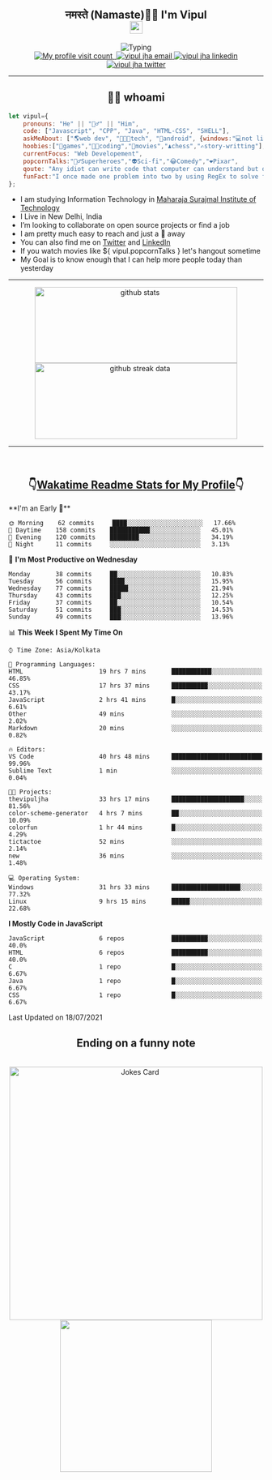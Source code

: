 <h2 align="center">नमस्ते (Namaste)🙏🏻 I'm Vipul<br><img src="https://media.giphy.com/media/hvRJCLFzcasrR4ia7z/giphy.gif" width="25px"></h2>
<div align=center>
<img src="https://readme-typing-svg.herokuapp.com?font=Fira+Code&color=A020E3&center=true&vCenter=true&lines=Web+Developement;Watching+Movies+and+shows;Javascript;Cricket;Linux" alt="Typing">
</div>
<div align=center>
<a href="https://github.com/thevipuljha">
    <img src="https://komarev.com/ghpvc/?username=thevipuljha&color=800080&label=Love+You&style=flat-square" alt="My profile visit count">
</a>
<a href="https://vipuljha.netlify.app">
    <img src="https://img.shields.io/static/v1?label=&style=flat-square&&message=Portfolio&color=339E37" alt="">
</a>
<a href="mailto:vipuljha1142@gmail.com">
    <img src="https://img.shields.io/static/v1?label=&style=flat-square&logoWidth=14&message=vipuljha1142@gmail.com&logo=gmail&labelColor=white&logoColor=EA4335&color=EA4335" alt="vipul jha email">
</a>
<a href="https://www.linkedin.com/in/thevipuljha">
    <img src="https://img.shields.io/static/v1?label=&style=flat-square&logoWidth=14&message=thevipuljha&logo=linkedin&labelColor=white&logoColor=0A66C2&color=0A66C2" alt="vipul jha linkedin">
</a>
<a href="https://twitter.com/thevipuljha">
    <img src="https://img.shields.io/static/v1?label=&style=flat-square&logoWidth=14&message=thevipuljha&logo=twitter&labelColor=white&logoColor=1DA1F2&color=1DA1F2" alt="vipul jha twitter">
</a>
</div>
<hr>
<h2 align="center"> 👨‍💻 whoami</h2>

```javascript
let vipul={
    pronouns: "He" || "🙋‍♂️" || "Him",
    code: ["Javascript", "CPP", "Java", "HTML-CSS", "SHELL"],
    askMeAbout: ["🌎web dev", "👨🏼‍💻tech", "📱android", {windows:"💻not literally"}],
    hoobies:["🏏games","👨‍💻coding","🍿movies","♟️chess","✍️story-writting"],
    currentFocus: "Web Developement",
    popcornTalks:"🦸‍♂️Superheroes","👽Sci-fi","😂Comedy","❤️Pixar",
    qoute: "Any idiot can write code that computer can understand but only good developers can write code that humans can understand",
    funFact:"I once made one problem into two by using RegEx to solve first problem"
};
```

- I am studying Information Technology in [Maharaja Surajmal Institute of Technology](https://www.msit.in/)
- I Live in New Delhi, India
- I’m looking to collaborate on open source projects or find a job
- I am pretty much easy to reach and just a 👋 away
- You can also find me on [Twitter](https://twitter.com/thevipuljha) and [LinkedIn](https://www.linkedin.com/in/thevipuljha)
- If you watch movies like ${ vipul.popcornTalks } let's hangout sometime
- My Goal is to know enough that I can help more people today than yesterday
<hr>
<div align=center>
<a href="https://github.com/anuraghazra/github-readme-stats"><img src = "https://github-readme-stats.vercel.app/api?username=thevipuljha&show_icons=true&count_private=true&custom_title=MY+GITHUB+DATA&theme=radical&border_color=753778"  alt="github stats" height="150" width="400"></a>
<a href="https://github.com/DenverCoder1/github-readme-streak-stats"><img src = "http://github-readme-streak-stats.herokuapp.com?user=thevipuljha&theme=radical&fire=FFE608&border=753778" alt="github streak data" height="150" width="400"></a>
</div>
<hr>
<br>

<h2 align=center>👇<a href="https://wakatime.com/">Wakatime </a><a href="https://github.com/anmol098/waka-readme-stats">Readme Stats for My Profile</a>👇</h2>
<!--START_SECTION:waka-->
**I'm an Early 🐤** 

```text
🌞 Morning    62 commits     ████░░░░░░░░░░░░░░░░░░░░░   17.66% 
🌆 Daytime    158 commits    ███████████░░░░░░░░░░░░░░   45.01% 
🌃 Evening    120 commits    ████████░░░░░░░░░░░░░░░░░   34.19% 
🌙 Night      11 commits     ░░░░░░░░░░░░░░░░░░░░░░░░░   3.13%

```
📅 **I'm Most Productive on Wednesday** 

```text
Monday       38 commits     ██░░░░░░░░░░░░░░░░░░░░░░░   10.83% 
Tuesday      56 commits     ████░░░░░░░░░░░░░░░░░░░░░   15.95% 
Wednesday    77 commits     █████░░░░░░░░░░░░░░░░░░░░   21.94% 
Thursday     43 commits     ███░░░░░░░░░░░░░░░░░░░░░░   12.25% 
Friday       37 commits     ██░░░░░░░░░░░░░░░░░░░░░░░   10.54% 
Saturday     51 commits     ███░░░░░░░░░░░░░░░░░░░░░░   14.53% 
Sunday       49 commits     ███░░░░░░░░░░░░░░░░░░░░░░   13.96%

```


📊 **This Week I Spent My Time On** 

```text
⌚︎ Time Zone: Asia/Kolkata

💬 Programming Languages: 
HTML                     19 hrs 7 mins       ███████████░░░░░░░░░░░░░░   46.85% 
CSS                      17 hrs 37 mins      ██████████░░░░░░░░░░░░░░░   43.17% 
JavaScript               2 hrs 41 mins       █░░░░░░░░░░░░░░░░░░░░░░░░   6.61% 
Other                    49 mins             ░░░░░░░░░░░░░░░░░░░░░░░░░   2.02% 
Markdown                 20 mins             ░░░░░░░░░░░░░░░░░░░░░░░░░   0.82%

🔥 Editors: 
VS Code                  40 hrs 48 mins      █████████████████████████   99.96% 
Sublime Text             1 min               ░░░░░░░░░░░░░░░░░░░░░░░░░   0.04%

🐱‍💻 Projects: 
thevipuljha              33 hrs 17 mins      ████████████████████░░░░░   81.56% 
color-scheme-generator   4 hrs 7 mins        ██░░░░░░░░░░░░░░░░░░░░░░░   10.09% 
colorfun                 1 hr 44 mins        █░░░░░░░░░░░░░░░░░░░░░░░░   4.29% 
tictactoe                52 mins             ░░░░░░░░░░░░░░░░░░░░░░░░░   2.14% 
new                      36 mins             ░░░░░░░░░░░░░░░░░░░░░░░░░   1.48%

💻 Operating System: 
Windows                  31 hrs 33 mins      ███████████████████░░░░░░   77.32% 
Linux                    9 hrs 15 mins       █████░░░░░░░░░░░░░░░░░░░░   22.68%

```

**I Mostly Code in JavaScript** 

```text
JavaScript               6 repos             ██████████░░░░░░░░░░░░░░░   40.0% 
HTML                     6 repos             ██████████░░░░░░░░░░░░░░░   40.0% 
C                        1 repo              █░░░░░░░░░░░░░░░░░░░░░░░░   6.67% 
Java                     1 repo              █░░░░░░░░░░░░░░░░░░░░░░░░   6.67% 
CSS                      1 repo              █░░░░░░░░░░░░░░░░░░░░░░░░   6.67%

```



 Last Updated on 18/07/2021
<!--END_SECTION:waka-->

<div align=center>
<h2 align=center> Ending on a funny note</h2>
<br>
<img src="https://readme-jokes.vercel.app/api?theme=tokyonight" alt="Jokes Card" width="500"/>
<br>
<img src="https://media.giphy.com/media/3o6Zt6KHxJTbXCnSvu/giphy.gif" width="300"/>
</div>
